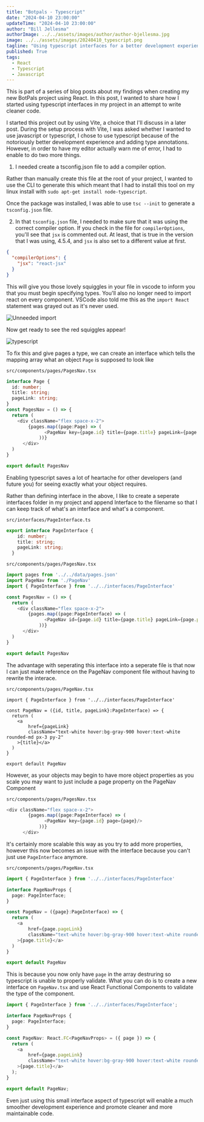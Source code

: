 ```yaml
---
title: "Botpals - Typescript"
date: "2024-04-10 23:00:00"
updateTime: "2024-04-10 23:00:00"
author: "Bill Jellesma"
authorImage: ../../assets/images/author/author-bjellesma.jpg
image: ../../assets/images/20240410_typescript.png
tagline: "Using typescript interfaces for a better development experience"
published: True
tags:
  - React
  - Typescript
  - Javascript
---
```


This is part of a series of blog posts about my findings when creating my new BotPals project using React. In this post, I wanted to share how I started using typescript interfaces in my project in an attempt to write cleaner code.

I started this project out by using Vite, a choice that I'll discuss in a later post. During the setup process with Vite, I was asked whether I wanted to use javascript or typescript, I chose to use typescript because of the notoriously better development experience and adding type annotations. However, in order to have my editor actually warn me of error, I had to enable to do two more things.


1. I needed create a tsconfig.json file to add a compiler option.

Rather than manually create this file at the root of your project, I wanted to use the CLI to generate this which meant that I had to install this tool on my linux install with `sudo apt-get install node-typescript`.

Once the package was installed, I was able to use `tsc --init` to generate a `tsconfig.json` file.

2. In that `tsconfig.json` file, I needed to make sure that it was using the correct compiler option. If you check in the file for `compilerOptions`, you'll see that `jsx` is commented out. At least, that is true in the version that I was using, 4.5.4, and `jsx` is also set to a different value at first.

```json
{
  "compilerOptions": {
    "jsx": "react-jsx"
  }
}
```

This will give you those lovely squiggles in your file in vscode to inform you that you must begin specifying types. You'll also no longer need to import react on every component. VSCode also told me this as the `import React` statement was grayed out as it's never used.

![Unneeded import](../../assets/images/20240410_1.png)

Now get ready to see the red squiggles appear!

![typescript](../../assets/images/20240410_2.png)

To fix this and give pages a type, we can create an interface which tells the mapping array what an object `Page` is supposed to look like

`src/components/pages/PagesNav.tsx`
```ts
interface Page {
  id: number;
  title: string;
  pageLink: string;
}
const PagesNav = () => {
  return (
    <div className="flex space-x-2">
        {pages.map((page:Page) => (
              <PageNav key={page.id} title={page.title} pageLink={page.pageLink}/>
            ))}
      </div>
  )
}

export default PagesNav
```

Enabling typescript saves a lot of heartache for other developers (and future you) for seeing exactly what your object requires. 

Rather than defining interface in the above, I like to create a seperate interfaces folder in my project and append Interface to the filename so that I can keep track of what's an interface and what's a component. 

`src/interfaces/PageInterface.ts`
```ts
export interface PageInterface {
    id: number;
    title: string;
    pageLink: string;
  }
```

`src/components/pages/PagesNav.tsx`
```ts
import pages from '../../data/pages.json'
import PageNav from './PageNav'
import { PageInterface } from '../../interfaces/PageInterface'

const PagesNav = () => {
  return (
    <div className="flex space-x-2">
        {pages.map((page:PageInterface) => (
              <PageNav id={page.id} title={page.title} pageLink={page.pageLink}/>
            ))}
      </div>
  )
}

export default PagesNav
```

The advantage with seperating this interface into a seperate file is that now I can just make reference on the PageNav component file without having to rewrite the interace.

`src/components/pages/PageNav.tsx`
```tsx
import { PageInterface } from '../../interfaces/PageInterface'

const PageNav = ({id, title, pageLink}:PageInterface) => {
  return (
    <a
        href={pageLink}
        className="text-white hover:bg-gray-900 hover:text-white rounded-md px-3 py-2"
    >{title}</a>
  )
}

export default PageNav

```

However, as your objects may begin to have more object properties as you scale you may want to just include a page property on the PageNav Component

`src/components/pages/PagesNav.tsx`
```ts
<div className="flex space-x-2">
        {pages.map((page:PageInterface) => (
              <PageNav key={page.id} page={page}/>
            ))}
      </div>
```

It's certainly more scalable this way as you try to add more properties, however this now becomes an issue with the interface because you can't just use `PageInterface` anymore.

`src/components/pages/PageNav.tsx`
```ts
import { PageInterface } from '../../interfaces/PageInterface'

interface PageNavProps {
  page: PageInterface;
}

const PageNav = ({page}:PageInterface) => {
  return (
    <a
        href={page.pageLink}
        className="text-white hover:bg-gray-900 hover:text-white rounded-md px-3 py-2"
    >{page.title}</a>
  )
}

export default PageNav
```

This is because you now only have `page` in the array destruring so typescript is unable to properly validate. What you can do is to create a new interface on `PageNav.tsx` and use React Functional Components to validate the type of the component.

```ts
import { PageInterface } from '../../interfaces/PageInterface';

interface PageNavProps {
  page: PageInterface;
}

const PageNav: React.FC<PageNavProps> = ({ page }) => {
  return (
    <a
        href={page.pageLink}
        className="text-white hover:bg-gray-900 hover:text-white rounded-md px-3 py-2"
    >{page.title}</a>
  );
}

export default PageNav;
```


Even just using this small interface aspect of typescript will enable a much smoother development experience and promote cleaner and more maintainable code. 